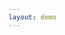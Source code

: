 ```yaml
--- 
layout: demo
---
```

<div id="root"></div>

<link rel="stylesheet" href="/css/demo.css">
<script type="text/javascript" src="/dist/snake.js"></script>